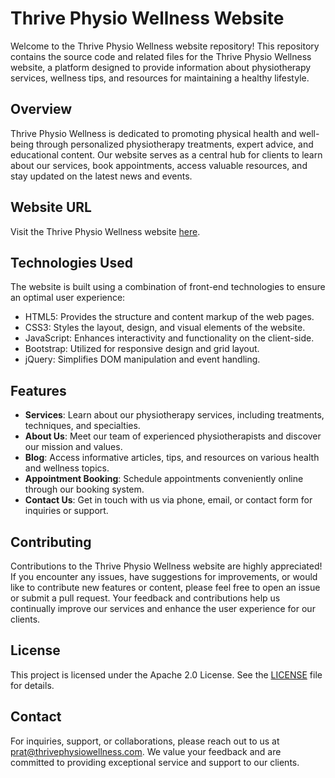 # Thrive Physio Wellness Website

Welcome to the Thrive Physio Wellness website repository! This repository contains the source code and related files for the Thrive Physio Wellness website, a platform designed to provide information about physiotherapy services, wellness tips, and resources for maintaining a healthy lifestyle.

## Overview

Thrive Physio Wellness is dedicated to promoting physical health and well-being through personalized physiotherapy treatments, expert advice, and educational content. Our website serves as a central hub for clients to learn about our services, book appointments, access valuable resources, and stay updated on the latest news and events.

## Website URL

Visit the Thrive Physio Wellness website [here](https://www.thrivephysiowellness.com/).

## Technologies Used

The website is built using a combination of front-end technologies to ensure an optimal user experience:

- HTML5: Provides the structure and content markup of the web pages.
- CSS3: Styles the layout, design, and visual elements of the website.
- JavaScript: Enhances interactivity and functionality on the client-side.
- Bootstrap: Utilized for responsive design and grid layout.
- jQuery: Simplifies DOM manipulation and event handling.

## Features

- **Services**: Learn about our physiotherapy services, including treatments, techniques, and specialties.
- **About Us**: Meet our team of experienced physiotherapists and discover our mission and values.
- **Blog**: Access informative articles, tips, and resources on various health and wellness topics.
- **Appointment Booking**: Schedule appointments conveniently online through our booking system.
- **Contact Us**: Get in touch with us via phone, email, or contact form for inquiries or support.

## Contributing

Contributions to the Thrive Physio Wellness website are highly appreciated! If you encounter any issues, have suggestions for improvements, or would like to contribute new features or content, please feel free to open an issue or submit a pull request. Your feedback and contributions help us continually improve our services and enhance the user experience for our clients.

## License

This project is licensed under the Apache 2.0 License. See the [LICENSE](LICENSE) file for details.

## Contact

For inquiries, support, or collaborations, please reach out to us at [prat@thrivephysiowellness.com](mailto:prat@thrivephysiowellness.com). We value your feedback and are committed to providing exceptional service and support to our clients.
